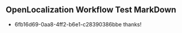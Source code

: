 ## OpenLocalization Workflow Test MarkDown
* 6fb16d69-0aa8-4ff2-b6e1-c28390386bbe thanks!

<!--HONumber=Aug16_HO2-->


